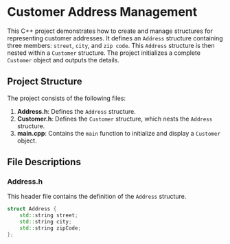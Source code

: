 # Customer Address Management

This C++ project demonstrates how to create and manage structures for representing customer addresses. It defines an `Address` structure containing three members: `street`, `city`, and `zip code`. This `Address` structure is then nested within a `Customer` structure. The project initializes a complete `Customer` object and outputs the details.

## Project Structure

The project consists of the following files:

1. **Address.h**: Defines the `Address` structure.
2. **Customer.h**: Defines the `Customer` structure, which nests the `Address` structure.
3. **main.cpp**: Contains the `main` function to initialize and display a `Customer` object.

## File Descriptions

### Address.h

This header file contains the definition of the `Address` structure.

```cpp
struct Address {
    std::string street;
    std::string city;
    std::string zipCode;
};

